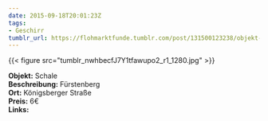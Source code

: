 ```yaml
---
date: 2015-09-18T20:01:23Z
tags:
- Geschirr
tumblr_url: https://flohmarktfunde.tumblr.com/post/131500123238/objekt-schale-beschreibung-f%C3%BCrstenberg-ort
---
```

 {{< figure src="tumblr_nwhbecfJ7Y1tfawupo2_r1_1280.jpg" >}}  

**Objekt:** Schale  
**Beschreibung:** Fürstenberg  
**Ort:** Königsberger Straße  
**Preis:** 6€  
**Links:** 
